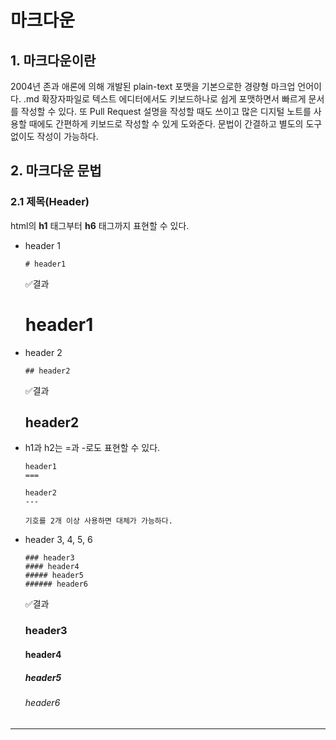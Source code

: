 # 마크다운

## 1. 마크다운이란
2004년 존과 애론에 의해 개발된 plain-text 포맷을 기본으로한 경량형 마크업 언어이다.
.md 확장자파일로 텍스트 에디터에서도 키보드하나로 쉽게 포맷하면서 빠르게 문서를 작성할 수 있다.
또 Pull Request 설명을 작성할 때도 쓰이고 많은 디지털 노트를 사용할 때에도 간편하게 키보드로 작성할 수 있게 도와준다.
문법이 간결하고 별도의 도구 없이도 작성이 가능하다.
    
## 2. 마크다운 문법

### 2.1 제목(Header)
html의 **h1** 태그부터 **h6** 태그까지 표현할 수 있다.
- header 1
    ```
    # header1
    ```
    ✅결과
    # header1





- header 2
    ```
    ## header2
    ```
    ✅결과
    ## header2

- h1과 h2는 =과 -로도 표현할 수 있다.
    ```
    header1
    ===

    header2
    ---

    기호를 2개 이상 사용하면 대체가 가능하다.
    ```

- header 3, 4, 5, 6
    ```
    ### header3
    #### header4
    ##### header5
    ###### header6
    ```
    ✅결과
    ### header3
    #### header4
    ##### header5
    ###### header6
-----
